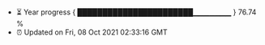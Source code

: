 - ⏳ Year progress { ███████████████████████▁▁▁▁▁▁▁ } 76.74 %
- ⏰ Updated on Fri, 08 Oct 2021 02:33:16 GMT

